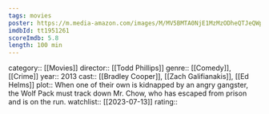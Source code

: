 ```yaml
---
tags: movies
poster: https://m.media-amazon.com/images/M/MV5BMTA0NjE1MzMzODheQTJeQWpwZ15BbWU3MDY4MTQ3Mzk@._V1_SX300.jpg
imdbId: tt1951261
scoreImdb: 5.8
length: 100 min
---
```


category:: [[Movies]]
director:: [[Todd Phillips]]
genre:: [[Comedy]], [[Crime]]
year:: 2013
cast:: [[Bradley Cooper]], [[Zach Galifianakis]], [[Ed Helms]]
plot:: When one of their own is kidnapped by an angry gangster, the Wolf Pack must track down Mr. Chow, who has escaped from prison and is on the run.
watchlist:: [[2023-07-13]]
rating::
